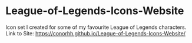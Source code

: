 # League-of-Legends-Icons-Website
Icon set I created for some of my favourite League of Legends characters.
Link to Site: https://conorhh.github.io/League-of-Legends-Icons-Website/
